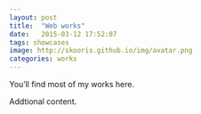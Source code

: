 ```yaml
---
layout: post
title:  "Web works"
date:   2015-03-12 17:52:07
tags: showcases
image: http://skooris.github.io/img/avatar.png
categories: works
---
```

You’ll find most of my works here.
<!--more-->
Addtional content.

